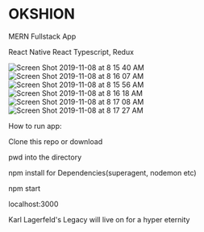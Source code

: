 # OKSHION
MERN Fullstack App

React Native
React Typescript, Redux

![Screen Shot 2019-11-08 at 8 15 40 AM](https://user-images.githubusercontent.com/43552993/68493579-936f7700-0201-11ea-9a46-4f426a1d644d.png)
![Screen Shot 2019-11-08 at 8 16 07 AM](https://user-images.githubusercontent.com/43552993/68493589-9702fe00-0201-11ea-9212-584de87cc5bf.png)
![Screen Shot 2019-11-08 at 8 15 56 AM](https://user-images.githubusercontent.com/43552993/68493595-99fdee80-0201-11ea-95d6-7b1e50de995d.png)
![Screen Shot 2019-11-08 at 8 16 18 AM](https://user-images.githubusercontent.com/43552993/68493600-9b2f1b80-0201-11ea-80f3-a97dbf9c37cf.png)
![Screen Shot 2019-11-08 at 8 17 08 AM](https://user-images.githubusercontent.com/43552993/68493602-9d917580-0201-11ea-8291-ddf026ac54b2.png)
![Screen Shot 2019-11-08 at 8 17 27 AM](https://user-images.githubusercontent.com/43552993/68493608-a08c6600-0201-11ea-92ac-df9affef33e3.png)

How to run app:

Clone this repo or download

pwd into the directory

npm install 
for Dependencies(superagent, nodemon etc)

npm start


localhost:3000

Karl Lagerfeld's Legacy will live on for a hyper eternity




